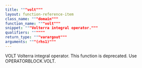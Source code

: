 ```yaml
---
title: """volt"""
layout: function-reference-item
class_name: """domain"""
function_name: """volt"""
snippet: """Volterra integral operator."""
qualifiers: """"""
return_type: """varargout"""
arguments: """(rhs1)"""
---
```


 VOLT      Volterra integral operator.
    This function is deprecated. Use OPERATORBLOCK.VOLT.
